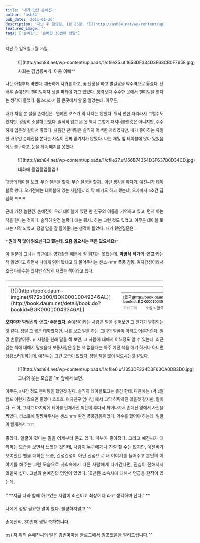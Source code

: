 ```yaml
---
title: '내가 만난 손예진.'
author: 'ash84'
pub_date: '2011-01-26'
description: '지난 주 일요일, 1월 23일. ![](http://ash84.net/wp-content/uploads/1/cfile25.uf.1653DF334D3F63CB0F7658.jpg)'
featured_image: ''
tags: ['손예진', '손예진 30번째 생일']
---
```



<div style="text-align: justify; line-height: 2;"><span style="font-family: Dotum;"><span style="font-size: 10pt;">지난 주 일요일, 1월 23일. </span></span><figure class="wp-caption aligncenter" style="width: 640px">![](http://ash84.net/wp-content/uploads/1/cfile25.uf.1653DF334D3F63CB0F7658.jpg)<figcaption class="wp-caption-text">사회는 김범룡씨가, 아웅 이뻐^^</figcaption></figure><span style="font-family: Dotum;"><span style="font-size: 10pt;">나는 아침부터 바빴다. 깨끗하게 샤워를 하고, 꽃 단장을 하고 발걸음을 약수역으로 옮겼다. 난 배우 손예진의 팬미팅이자 생일 파티에 가고 있었다. 생각보다 수수한 곳에서 팬미팅을 한다는 생각이 들었다. 톱스타라서 좀 큰곳에서 할 줄 알았는데. 아무튼, </span></span>

<span style="font-family: Dotum;"><span style="font-size: 10pt;">내가 처음 본 실물 손예진은.. 연예인 포스가 막 나지는 않았다. 워낙 편한 자리라서 그럴수도 있지만. 굉장히 소탈해 보였다. 솔직히 입고 온 옷 역시 그렇게 패셔너블한것은 아니지만, 수수하게 입은것 같아서 좋았다. 처음간 팬미팅은 솔직히 어색한 자리였지만, 내가 좋아하는 유일한 배우인 손예진을 본다는 사실이 진짜 믿기지가 않았다. 나는 제일 앞 테이블에 앉아 있었음에도 불구하고, 눈을 계속 떼지를 못했다. </span></span>

<figure class="wp-caption aligncenter" style="width: 640px">![](http://ash84.net/wp-content/uploads/1/cfile27.uf.166B74354D3F637B0D34CD.jpg)<figcaption class="wp-caption-text">대화에 몰입몰입몰입!!</figcaption></figure><span style="font-family: Dotum;"><span style="font-size: 10pt;">대망의 테이블 토크. 무슨 질문을 할까. 무슨 질문을 할까.. 이런 생각을 하다가. 예진씨가 테이블로 왔다. 오기전에는 테이블에 있는 사람들끼리 막 애기도 하고 했는데, 오자마자 3초간 급 침묵 ㅋㅋㅋ</span></span>

<span style="font-family: Dotum;"><span style="font-size: 10pt;">근데 가장 놀란건. 손예진이 우리 테이블에 있던 한 친구의 이름을 기억하고 있고, 먼저 아는 척을 한다는 것이다. 솔직히 완전 놀랐다 애는 뭐지.. 하는 그런 것도 있었고, 아무튼 테이블 토크는 시작 되었고, 정말 말을 잘 들어준다는 생각이 들었다. 내가 했던질문은.. </span></span>  
  
<span style="font-family: Dotum; font-weight: bold;"><span style="font-size: 10pt;">” 원래 책 많이 읽으신다고 했는데, 요즘 읽으시는 책은 있으세요?”</span></span>

<span style="font-family: Dotum;"><span style="font-size: 10pt;">이 질문에 그녀는 최근에는 영화촬영 때문에 잘 읽지는 못했는데, <span style="font-weight: bold;">박범식 작가의 ‘은교’</span>라는 책 읽었다고 하면서 나에게 읽어 봤냐고 되 물어주시는 센스~ㅠㅠ 폭풍 감동. 여자감성이라서 조금 다를수는 있지만 상당히 재밌는 책이라고 했다. </span></span>

<table border="0" category="book_detail" cellpadding="12" cellspacing="0" height="105" key="0aYvc" openpost="false" style="border:1px #F3F3F3 solid; background-color:#ffffff; line-height:16px !important;" width="374"><tbody><tr><td style="padding-bottom:0px"><table border="0" cellpadding="0" cellspacing="0" width="350"><tbody><tr><td valign="top" width="68">[![](http://book.daum-img.net/R72x100/BOK00010049346AL)](http://book.daum.net/detail/book.do?bookid=BOK00010049346AL)</td><td width="12"></td><td valign="top" width="278"><table border="0" cellpadding="0" cellspacing="0" width="100%"><tbody><tr><th align="left" colspan="2" height="18" valign="top"><font style="font-size:12px; font-weight:bold; color:#333333; font-family:굴림,gulim,sans-serif;">[은교](http://book.daum.net/detail/book.do?bookid=BOK00010049346AL)</font></th></tr><tr><td align="left" height="18" valign="top" width="55"><font style="font-size:12px; color:#999999; font-family:굴림,gulim,sans-serif; line-height:1.4;">카테고리</font></td><td align="left" height="18" valign="top"><span style="display:block; float:left; height:14px; overflow:hidden; text-overflow:ellipsis;"><font style="font-size:12px; color:#333333; font-family:굴림,gulim,sans-serif; line-height:1.4;">소설 > 한국소설 > 한국소설일반</font></span></td></tr><tr><td align="left" height="36" valign="top" width="55"><font style="font-size:12px; color:#999999; font-family:굴림,gulim,sans-serif; line-height:1.4;">지은이</font></td><td align="left" height="36" valign="top"><span style="display:block; float:left; height:14px; overflow:hidden; text-overflow:ellipsis;"><font style="font-size:12px; color:#333333; font-family:굴림,gulim,sans-serif; line-height:1.4;">박범신 (문학동네, 2010년)</font></span></td></tr><tr><td align="left" colspan="2" valign="top">[상세보기](http://book.daum.net/detail/book.do?bookid=BOK00010049346AL)</td></tr></tbody></table></td></tr></tbody></table></td></tr></tbody></table><span style="font-family: Dotum;"><span style="font-size: 10pt;"><span style="font-weight: bold;">오자마자 박범신의 ‘은교’ 주문했다. </span>손예진이라는 사람은 말을 섞어보면 그 진가가 발휘되는 것 같다. 정말 그 짧은 대화였지만, 나를 보고 말을 하는 그녀의 얼굴이 아직도 어른거린다. 일명 손횽앓이중. ㅠ 사람을 원래 말을 해 보면, 그 사람에 대해서 어느정도 알 수 있는데, 최근 읽는 책에 대해서 말했을때 보통사람은 읽는 책 없을때는 아주 예전 책을 애기 하거나 아니면 당황스러워하는데, 예진씨는 그런 모습이 없었다. 정말 책을 많이 읽으시는것 같았다. </span></span>

<figure class="wp-caption aligncenter" style="width: 640px">![](http://ash84.net/wp-content/uploads/1/cfile6.uf.1353DF334D3F63CA0DB3D0.jpg)<figcaption class="wp-caption-text">그녀의 웃는 모습을 1m 앞에서 보면.. </figcaption></figure><span style="font-family: Dotum;"><span style="font-size: 10pt;">아무튼, 5시간 정도 팬미팅을 했던것 같다. 솔직히 테이블토크는 좋긴 한데, 다음에는 1박 2일 캠프 이런거 갔으면 좋겠다 흐흐흐. 여자친구 임마님 께서 그닥 허락하진 않을것 같지만, 말이다. ㅠ 아, 그리고 마지막에 테이블 단체사진 찍는데 후다닥 튀어나가서 손예진 옆에서 사진을 찍었다. 라스트에 팔짱껴주시는 센스 ㅠㅠ 완전 폭풍감동이었다. 악수를 했어야 하는데, 얼굴이 빨개져서 ㅠㅠ </span></span>

좋았다. 얼굴이 폈다는 말을 어제부터 듣고 있다. 피부가 좋아졌다. 그리고 예진씨가 대화하는 모습을 보면서 느꼇던 것인데, 사람이 누구에게나 친절 할 수는 없지만, 예진씨가 보여줬던 팬을 대하는 모습, 건성건성이 아닌 진심으로 내 이야기를 들어주고 본인의 이야기를 해주는 그런 모습으로 사회속에서 다른 사람에게 다가간다면, 진심이 전해지지 않을까 싶다. 그날의 손예진의 명언이 있었다. 10년된 소속사에 대해서 언급을 한적이 있는데.

<span style="font-weight: bold;">” </span>**지금 나와 함께 하고있는 사람이 최선이고 최상이다 라고 생각하며 산다.” **

나에게 정말 필요한 말이 였다. 불평하지말고.^^

손예진씨, 30번째 생일 축하합니다.

ps) 저 위의 손예진씨의 말은 경빈마마님 블로그에서 참조했음을 알려드립니다.^^ 

</div>


